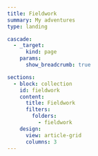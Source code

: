 ```yaml
---
title: Fieldwork
summary: My adventures
type: landing

cascade:
  - _target:
      kind: page
    params:
      show_breadcrumb: true

sections:
  - block: collection
    id: fieldwork
    content:
      title: Fieldwork
      filters:
        folders:
          - fieldwork
    design:
      view: article-grid
      columns: 3
---
```

